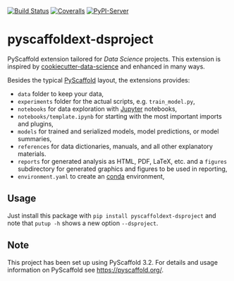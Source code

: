 [![Build Status](https://travis-ci.org/pyscaffold/pyscaffoldext-dsproject.svg?branch=master)](https://travis-ci.org/pyscaffold/pyscaffoldext-dsproject)
[![Coveralls](https://img.shields.io/coveralls/github/pyscaffold/pyscaffoldext-dsproject/master.svg)](https://coveralls.io/r/pyscaffold/pyscaffoldext-dsproject)
[![PyPI-Server](https://img.shields.io/pypi/v/pyscaffoldext-dsproject.svg)](https://pypi.org/project/pyscaffoldext-dsproject)

# pyscaffoldext-dsproject

PyScaffold extension tailored for *Data Science* projects. This extension is inspired by
[cookiecutter-data-science] and enhanced in many ways.

Besides the typical [PyScaffold] layout, the extensions provides:

* `data` folder to keep your data,
* `experiments` folder for the actual scripts, e.g. `train_model.py`,
* `notebooks` for data exploration with [Jupyter] notebooks,
* `notebooks/template.ipynb` for starting with the most important imports and plugins,
* `models` for trained and serialized models, model predictions, or model summaries,
* `references` for data dictionaries, manuals, and all other explanatory materials.
* `reports` for generated analysis as HTML, PDF, LaTeX, etc. and a `figures` subdirectory
  for generated graphics and figures to be used in reporting,
* `environment.yaml` to create an [conda][Miniconda] environment, 


## Usage

Just install this package with `pip install pyscaffoldext-dsproject`
and note that `putup -h` shows a new option `--dsproject`.

## Note

This project has been set up using PyScaffold 3.2. For details and usage
information on PyScaffold see https://pyscaffold.org/.

[PyScaffold]: https://pyscaffold.org/
[cookiecutter-data-science]: https://github.com/drivendata/cookiecutter-data-science
[Miniconda]: https://docs.conda.io/en/latest/miniconda.html
[Jupyter]: https://jupyter.org/
